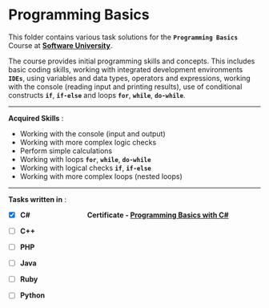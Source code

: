 # Programming Basics

This folder contains various task solutions for the **`Programming Basics`** Course at **[Software University](https://softuni.bg/)**.

The course provides initial programming skills and concepts. This includes basic coding skills, working with integrated development environments **`IDEs`**, using variables and data types, operators and expressions, working with the console (reading input and printing results), use of conditional constructs **`if`**, **`if-else`** and loops **`for`**, **`while`**, **`do-while`**.

---

**Acquired Skills** :
* Working with the console (input and output)
* Working with more complex logic checks
* Perform simple calculations
* Working with loops **`for`**, **`while`**, **`do-while`**
* Working with logical checks **`if`**, **`if-else`**
* Working with more complex loops (nested loops)

---

**Tasks written in** :
- [x] **C#** &nbsp;&nbsp;&nbsp;&nbsp;&nbsp;&nbsp;&nbsp;&nbsp;&nbsp;&nbsp;&nbsp;&nbsp;&nbsp;&nbsp;&nbsp;&nbsp;&nbsp;&nbsp;&nbsp;&nbsp;&nbsp;&nbsp;&nbsp;&nbsp;&nbsp;&nbsp;&nbsp; **Certificate - [Programming Basics with C#](https://softuni.bg/certificates/details/68527/2d31282e)**
- [ ] **C++**
- [ ] **PHP**
- [ ] **Java**
- [ ] **Ruby**
- [ ] **Python**


